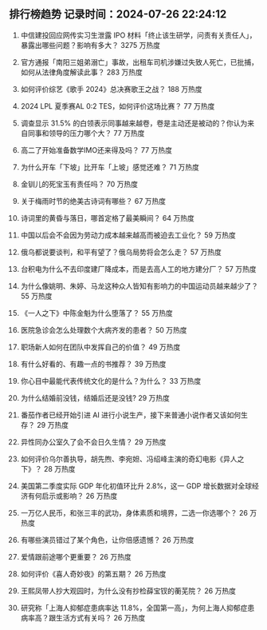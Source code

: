 
## 排行榜趋势 记录时间：2024-07-26 22:24:12
  
  1. 中信建投回应网传实习生泄露 IPO 材料「终止该生研学，问责有关责任人」，暴露出哪些问题？影响有多大？ 3275 万热度
    
  2. 官方通报「南阳三姐弟溺亡」事故，出租车司机涉嫌过失致人死亡，已批捕，如何从法律角度解读此事？ 283 万热度
    
  3. 如何评价综艺《歌手 2024》总决赛歌王之战？ 188 万热度
    
  4. 2024 LPL 夏季赛AL 0:2 TES，如何评价这场比赛？ 77 万热度
    
  5. 调查显示 31.5% 的白领表示同事越来越卷，卷是主动还是被动的？你认为来自同事和领导的压力哪个大？ 77 万热度
    
  6. 高二了开始准备数学IMO还来得及吗？ 77 万热度
    
  7. 为什么开车「下坡」比开车「上坡」感觉还难？ 71 万热度
    
  8. 金钏儿的死宝玉有责任吗？ 70 万热度
    
  9. 关于梅雨时节的绝美古诗词有哪些？ 67 万热度
    
  10. 诗词里的黄昏与落日，哪首定格了最美瞬间？ 64 万热度
    
  11. 中国以后会不会因为劳动力成本越来越高而被迫去工业化？ 59 万热度
    
  12. 俄乌都说要谈判，和平有望了？俄乌局势将会怎么走？ 57 万热度
    
  13. 台积电为什么不去印度建厂降成本，而是去高人工的地方建分厂？ 57 万热度
    
  14. 为什么像姚明、朱婷、马龙这种众人皆知有影响力的中国运动员越来越少了？ 55 万热度
    
  15. 《一人之下》中陈金魁为什么堕落了？ 55 万热度
    
  16. 医院急诊会怎么处理数个大病齐发的患者？ 50 万热度
    
  17. 职场新人如何在团队中发挥自己的价值？ 49 万热度
    
  18. 有什么好看的、有趣一点的书推荐？ 39 万热度
    
  19. 你心目中最能代表传统文化的是什么？为什么？ 33 万热度
    
  20. 为什么结婚前没钱，结婚后还是没钱? 29 万热度
    
  21. 番茄作者已经开始引进 AI 进行小说生产，接下来普通小说作者又该如何生存？ 29 万热度
    
  22. 异性同办公室久了会不会日久生情？ 29 万热度
    
  23. 如何评价乌尔善执导，胡先煦、李宛妲、冯绍峰主演的奇幻电影《异人之下》？ 28 万热度
    
  24. 美国第二季度实际 GDP 年化初值环比升 2.8%，这一 GDP 增长数据对全球经济有何启示或影响？ 26 万热度
    
  25. 一万亿人民币，和张三丰的武功，身体素质和境界，二选一你选哪个？ 26 万热度
    
  26. 有哪些演员错过了某个角色，让你倍感遗憾？ 26 万热度
    
  27. 爱情跟前途哪个更重要？ 26 万热度
    
  28. 如何评价《喜人奇妙夜》的第五期？ 26 万热度
    
  29. 王熙凤带人抄大观园时，为什么没有抄检薛宝钗的蘅芜院？ 26 万热度
    
  30. 研究称「上海人抑郁症患病率达 11.8%，全国第一高」，为何上海人抑郁症患病率高？跟生活方式有关吗？ 26 万热度
    